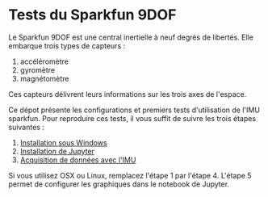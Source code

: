 # Tests du Sparkfun 9DOF

Le Sparkfun 9DOF est une central inertielle à neuf degrès de libertés. Elle embarque trois types de capteurs :

1. accéléromètre
2. gyromètre
3. magnétomètre

Ces capteurs délivrent leurs informations sur les trois axes de l'espace.

Ce dépot présente les configurations et premiers tests d'utilisation de l'IMU sparkfun. Pour reproduire ces tests, il vous suffit de suivre les trois étapes suivantes :

1. [Installation sous Windows](https://github.com/fbuloup/sparkfun9DOF/tree/master/1_WindowsInstallation)
2. [Installation de Jupyter](https://github.com/fbuloup/sparkfun9DOF/tree/master/2_Jupyter)
3. [Acquisition de données avec l'IMU](https://github.com/fbuloup/sparkfun9DOF/tree/master/3_IMU_DACQ)

Si vous utilisez OSX ou Linux, remplacez l'étape 1 par l'étape 4. L'étape 5 permet de configurer les graphiques dans le notebook de Jupyter.
